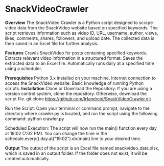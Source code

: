 # **SnackVideoCrawler**
**Overview**
The SnackVideo Crawler is a Python script designed to scrape video data from the SnackVideo website based on specified keywords. The script retrieves information such as video ID, URL, username, author, views, likes, comments, shares, followers, and upload date. The collected data is then saved in an Excel file for further analysis.

**Features**
Crawls SnackVideo for posts containing specified keywords.
Extracts relevant video information in a structured format.
Saves the extracted data to an Excel file.
Automatically runs daily at a specified time using a scheduler.

**Prerequisites**
Python 3.x installed on your machine.
Internet connection to access the SnackVideo website.
Basic knowledge of running Python scripts.
**Installation**
Clone or Download the Repository: If you are using a version control system, clone the repository. Otherwise, download the script file.
git clone https://github.com/Irfandroid/SnackVideoCrawler.git


Run the Script: Open your terminal or command prompt, navigate to the directory where crawler.py is located, and run the script using the following command:
python crawler.py



Scheduled Execution: The script will now run the main() function every day at 19:02 (7:02 PM). You can change the time in the schedule.every().day.at("19:02").do(main) line to your desired time.


**Output**
The output of the script is an Excel file named snackvideo_data.xlsx, which is saved in an output folder. If the folder does not exist, it will be created automatically.
